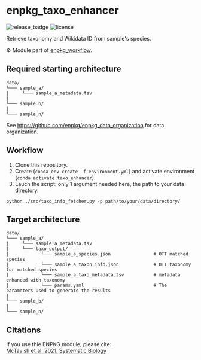 # enpkg_taxo_enhancer

![release_badge](https://img.shields.io/github/v/release/enpkg/enpkg_taxo_enhancer)
![license](https://img.shields.io/github/license/enpkg/enpkg_taxo_enhancer)

Retrieve taxonomy and Wikidata ID from sample's species.  

⚙️ Module part of [enpkg_workflow](https://github.com/enpkg/enpkg_workflow).  

## Required starting architecture

```
data/
└─── sample_a/
|     └─── sample_a_metadata.tsv
|
└─── sample_b/
|
└─── sample_n/
```
See https://github.com/enpkg/enpkg_data_organization for data organization.

## Workflow

1. Clone this repository.
2. Create (<code>conda env create -f environment.yml</code>) and activate environment (<code>conda activate taxo_enhancer</code>).
3. Lauch the script: only 1 argument needed here, the path to your data directory.

```console
python ./src/taxo_info_fetcher.py -p path/to/your/data/directory/
```

## Target architecture

```
data/
└─── sample_a/
|     └─── sample_a_metadata.tsv 
|     └─── taxo_output/
|            └─── sample_a_species.json                # OTT matched species
|            └─── sample_a_taxon_info.json             # OTT taxonomy for matched species
|            └─── sample_a_taxo_metadata.tsv           # metadata enhanced with taxonomy
|            └─── params.yaml                          # The parameters used to generate the results
|
└─── sample_b/
|
└─── sample_n/
```

## Citations
If you use thie ENPKG module, please cite:    
[McTavish et al. 2021, Systematic Biology](https://academic.oup.com/sysbio/article/70/6/1295/6273200)
